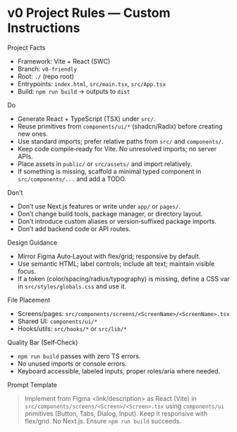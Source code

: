 # v0 Project Rules — Custom Instructions

Project Facts
- Framework: Vite + React (SWC)
- Branch: `v0-friendly`
- Root: `./` (repo root)
- Entrypoints: `index.html`, `src/main.tsx`, `src/App.tsx`
- Build: `npm run build` → outputs to `dist`

Do
- Generate React + TypeScript (TSX) under `src/`.
- Reuse primitives from `components/ui/*` (shadcn/Radix) before creating new ones.
- Use standard imports; prefer relative paths from `src/` and `components/`.
- Keep code compile‑ready for Vite. No unresolved imports; no server APIs.
- Place assets in `public/` or `src/assets/` and import relatively.
- If something is missing, scaffold a minimal typed component in `src/components/...` and add a TODO.

Don’t
- Don’t use Next.js features or write under `app/` or `pages/`.
- Don’t change build tools, package manager, or directory layout.
- Don’t introduce custom aliases or version‑suffixed package imports.
- Don’t add backend code or API routes.

Design Guidance
- Mirror Figma Auto‑Layout with flex/grid; responsive by default.
- Use semantic HTML; label controls; include alt text; maintain visible focus.
- If a token (color/spacing/radius/typography) is missing, define a CSS var in `src/styles/globals.css` and use it.

File Placement
- Screens/pages: `src/components/screens/<ScreenName>/<ScreenName>.tsx`
- Shared UI: `components/ui/*`
- Hooks/utils: `src/hooks/*` or `src/lib/*`

Quality Bar (Self‑Check)
- `npm run build` passes with zero TS errors.
- No unused imports or console errors.
- Keyboard accessible, labeled inputs, proper roles/aria where needed.

Prompt Template
> Implement <Screen> from Figma <link/description> as React (Vite) in `src/components/screens/<Screen>/<Screen>.tsx` using `components/ui` primitives (Button, Tabs, Dialog, Input). Keep it responsive with flex/grid. No Next.js. Ensure `npm run build` succeeds.

